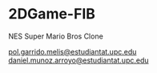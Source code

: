 # 2DGame-FIB
 NES Super Mario Bros Clone

pol.garrido.melis@estudiantat.upc.edu<br>
daniel.munoz.arroyo@estudiantat.upc.edu

